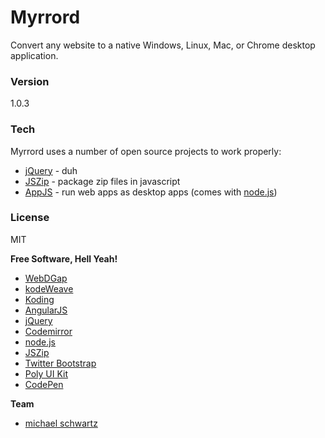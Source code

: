 # Myrrord
Convert any website to a native Windows, Linux, Mac, or Chrome desktop application.

### Version
1.0.3

### Tech

Myrrord uses a number of open source projects to work properly:

* [jQuery](http://jquery.com/) - duh
* [JSZip](https://stuk.github.io/jszip/) - package zip files in javascript
* [AppJS](http://appjs.com/) - run web apps as desktop apps (comes with [node.js](https://nodejs.org/))

### License
MIT

**Free Software, Hell Yeah!**
- [WebDGap](http://webdgap.sourceforge.net/)
- [kodeWeave](http://kodeweave.sourceforge.net/)
- [Koding](http://koding.com/)
- [AngularJS](http://angularjs.org)
- [jQuery](http://jquery.com)
- [Codemirror](http://codemirror.net/)
- [node.js](http://nodejs.org)
- [JSZip](https://stuk.github.io/jszip/)
- [Twitter Bootstrap](http://twitter.github.com/bootstrap/)
- [Poly UI Kit](https://github.com/Guilh/Poly)
- [CodePen](http://codepen.io/mikethedj4)

**Team**

- [michael schwartz](http://mikethedj4.github.io/)

